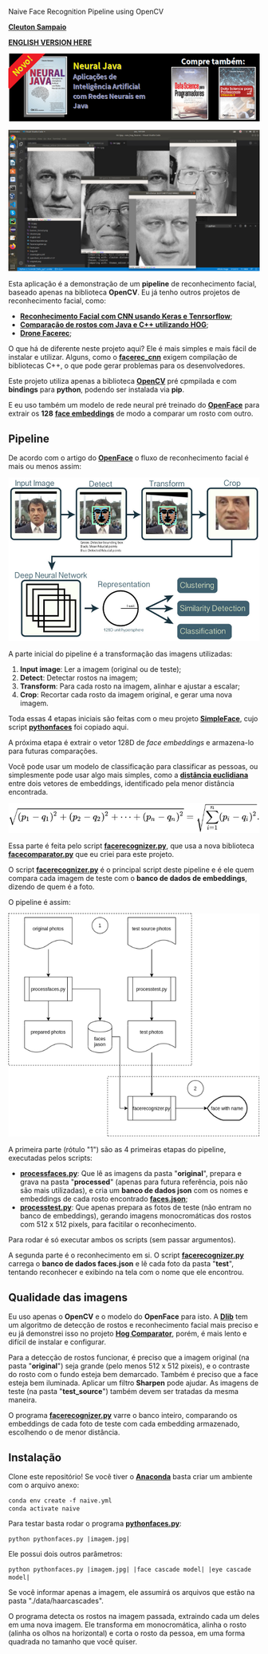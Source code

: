 Naive Face Recognition Pipeline using OpenCV

[**Cleuton Sampaio**](https://github.com/cleuton)

[**ENGLISH VERSION HERE**](./english.md)

[![](./banner_livros2.png)](https://www.lcm.com.br/site/#livros/busca?term=cleuton)

![](./results.png)

Esta aplicação é a demonstração de um **pipeline** de reconhecimento facial, baseado apenas na biblioteca **OpenCV**. Eu já tenho outros projetos de reconhecimento facial, como: 
- [**Reconhecimento Facial com CNN usando Keras e Tenrsorflow**](https://github.com/cleuton/facerec_cnn);
- [**Comparação de rostos com Java e C++ utilizando HOG**](https://github.com/cleuton/hogcomparator);
- [**Drone Facerec**](https://github.com/cleuton/drone-facerec);

O que há de diferente neste projeto aqui? Ele é mais simples e mais fácil de instalar e utilizar. Alguns, como o [**facerec_cnn**](https://github.com/cleuton/facerec_cnn) exigem compilação de bibliotecas C++, o que pode gerar problemas para os desenvolvedores.

Este projeto utiliza apenas a biblioteca [**OpenCV**](https://opencv.org/) pré cpmpilada e com **bindings** para **python**, podendo ser instalada via **pip**.

E eu uso também um modelo de rede neural pré treinado do [**OpenFace**](https://cmusatyalab.github.io/openface/) para extrair os **128** [**face embeddings**](https://machinelearningmastery.com/how-to-develop-a-face-recognition-system-using-facenet-in-keras-and-an-svm-classifier/) de modo a comparar um rosto com outro.

## Pipeline

De acordo com o artigo do [**OpenFace**](https://cmusatyalab.github.io/openface/) o fluxo de reconhecimento facial é mais ou menos assim: 

![](./pipeline.jpg)

A parte inicial do pipeline é a transformação das imagens utilizadas: 

1. **Input image**: Ler a imagem (original ou de teste);
2. **Detect**: Detectar rostos na imagem;
3. **Transform**: Para cada rosto na imagem, alinhar e ajustar a escalar;
4. **Crop**: Recortar cada rosto da imagem original, e gerar uma nova imagem.

Toda essas 4 etapas iniciais são feitas com o meu projeto [**SimpleFace**](https://github.com/cleuton/simpleface), cujo script [**pythonfaces**](./pythonfaces.py) foi copiado aqui.

A próxima etapa é extrair o vetor 128D de *face embeddings* e armazena-lo para futuras comparações. 

Você pode usar um modelo de classificação para classificar as pessoas, ou simplesmente pode usar algo mais simples, como a [**distância euclidiana**](https://pt.wikipedia.org/wiki/Dist%C3%A2ncia_euclidiana) entre dois vetores de embeddings, identificado pela menor distância encontrada. 

![](./distancia.svg)

Essa parte é feita pelo script [**facerecognizer.py**](./facerecognizer.py), que usa a nova biblioteca [**facecomparator.py**](./facecomparator.py) que eu criei para este projeto. 

O script [**facerecognizer.py**](./facerecognizer.py) é o principal script deste pipeline e é ele quem compara cada imagem de teste com o **banco de dados de embeddings**, dizendo de quem é a foto.

O pipeline é assim: 

![](./fluxo.png)

A primeira parte (rótulo "1") são as 4 primeiras etapas do pipeline, executadas pelos scripts: 
- [**processfaces.py**](./processfaces.py): Que lê as imagens da pasta "**original**", prepara e grava na pasta "**processed**" (apenas para futura referência, pois não são mais utilizadas), e cria um **banco de dados json** com os nomes e embeddings de cada rosto encontrado [**faces.json**](./faces.json);
- [**processtest.py**](./processtest.py): Que apenas prepara as fotos de teste (não entram no banco de embeddings), gerando imagens monocromáticas dos rostos com 512 x 512 pixels, para facitilar o reconhecimento.

Para rodar é só executar ambos os scripts (sem passar argumentos).

A segunda parte é o reconhecimento em si. O script [**facerecognizer.py**](./facerecognizer.py) carrega o **banco de dados faces.json** e lê cada foto da pasta "**test**", tentando reconhecer e exibindo na tela com o nome que ele encontrou. 

## Qualidade das imagens

Eu uso apenas o **OpenCV** e o modelo do **OpenFace** para isto. A [**Dlib**](http://dlib.net/) tem um algoritmo de detecção de rostos e reconhecimento facial mais preciso e eu já demonstrei isso no projeto [**Hog Comparator**](https://github.com/cleuton/hogcomparator), porém, é mais lento e difícil de instalar e configurar. 

Para a detecção de rostos funcionar, é preciso que a imagem original (na pasta "**original**") seja grande (pelo menos 512 x 512 pixeis), e o contraste do rosto com o fundo esteja bem demarcado. Também é preciso que a face esteja bem iluminada. Aplicar um filtro **Sharpen** pode ajudar. As imagens de teste (na pasta "**test_source**") também devem ser tratadas da mesma maneira.

O programa [**facerecognizer.py**](./facerecognizer.py) varre o banco inteiro, comparando os embeddings de cada foto de teste com cada embedding armazenado, escolhendo o de menor distância. 

## Instalação

Clone este repositório! Se você tiver o [**Anaconda**](https://anaconda.org/) basta criar um ambiente com o arquivo anexo: 

```
conda env create -f naive.yml
conda activate naive
```

Para testar basta rodar o programa [**pythonfaces.py**](./pythonfaces.py): 

```
python pythonfaces.py |imagem.jpg|
```

Ele possui dois outros parâmetros: 

```
python pythonfaces.py |imagem.jpg| |face cascade model| |eye cascade model|
```

Se você informar apenas a imagem, ele assumirá os arquivos que estão na pasta "./data/haarcascades".

O programa detecta os rostos na imagem passada, extraindo cada um deles em uma nova imagem. Ele transforma em monocromática, alinha o rosto (alinha os olhos na horizontal) e corta o rosto da pessoa, em uma forma quadrada no tamanho que você quiser. 





